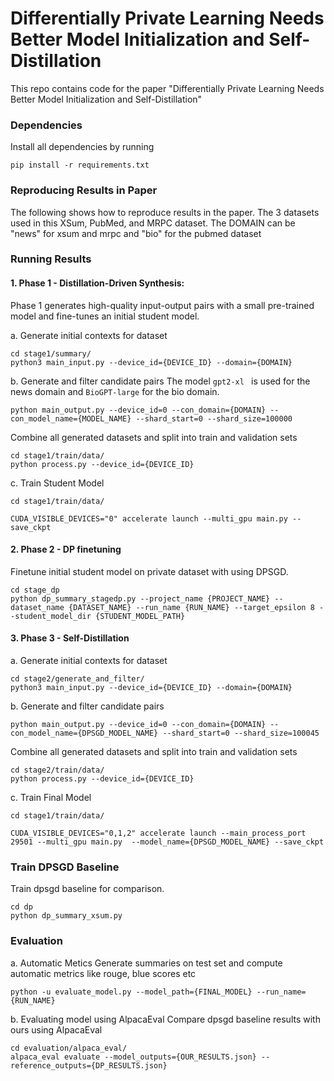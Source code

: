 # Differentially Private Learning Needs Better Model Initialization and Self-Distillation

This repo contains code for the paper "Differentially Private Learning Needs Better Model Initialization and Self-Distillation"

### Dependencies
Install all dependencies by running

```pip install -r requirements.txt```

### Reproducing Results in Paper

The following shows how to reproduce results in the paper. The 3 datasets used in this XSum, PubMed, and MRPC dataset. The DOMAIN can be "news" for xsum and mrpc  and "bio" for the pubmed dataset

### Running Results

#### 1. Phase 1 -  Distillation-Driven Synthesis:
Phase 1 generates high-quality input-output pairs with a small pre-trained model and fine-tunes an initial student model.

a. Generate initial contexts for dataset

```
cd stage1/summary/ 
python3 main_input.py --device_id={DEVICE_ID} --domain={DOMAIN}
```
b. Generate and filter candidate pairs 
The model `gpt2-xl ` is used for the news domain and `BioGPT-large` for the bio domain.
```
python main_output.py --device_id=0 --con_domain={DOMAIN} --con_model_name={MODEL_NAME} --shard_start=0 --shard_size=100000
```
Combine all generated datasets and split into train and validation sets

```
cd stage1/train/data/
python process.py --device_id={DEVICE_ID}
```

c. Train Student Model 

```
cd stage1/train/data/

CUDA_VISIBLE_DEVICES="0" accelerate launch --multi_gpu main.py --save_ckpt
```

#### 2. Phase 2 - DP finetuning
Finetune initial student model on private dataset with using DPSGD.

```
cd stage_dp
python dp_summary_stagedp.py --project_name {PROJECT_NAME} --dataset_name {DATASET_NAME} --run_name {RUN_NAME} --target_epsilon 8 --student_model_dir {STUDENT_MODEL_PATH}
```

#### 3. Phase 3 - Self-Distillation

a. Generate initial contexts for dataset

```
cd stage2/generate_and_filter/
python3 main_input.py --device_id={DEVICE_ID} --domain={DOMAIN}
```
b. Generate and filter candidate pairs 

```
python main_output.py --device_id=0 --con_domain={DOMAIN} --con_model_name={DPSGD_MODEL_NAME} --shard_start=0 --shard_size=100045

```
Combine all generated datasets and split into train and validation sets

```
cd stage2/train/data/
python process.py --device_id={DEVICE_ID}
```

c. Train Final Model 

```
cd stage1/train/data/

CUDA_VISIBLE_DEVICES="0,1,2" accelerate launch --main_process_port 29501 --multi_gpu main.py  --model_name={DPSGD_MODEL_NAME} --save_ckpt 

```

### Train DPSGD Baseline 

Train dpsgd baseline for comparison.

```
cd dp
python dp_summary_xsum.py
```


### Evaluation
a. Automatic Metics
Generate summaries on test set and compute automatic metrics like rouge, blue scores etc

```
python -u evaluate_model.py --model_path={FINAL_MODEL} --run_name={RUN_NAME}  

```

b. Evaluating model using AlpacaEval
Compare dpsgd baseline results with ours using AlpacaEval
```
cd evaluation/alpaca_eval/
alpaca_eval evaluate --model_outputs={OUR_RESULTS.json} --reference_outputs={DP_RESULTS.json}

```

